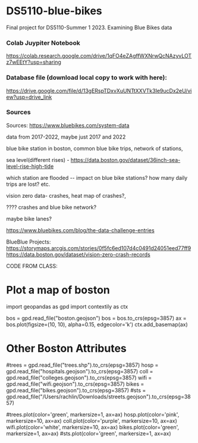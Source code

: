 # DS5110-blue-bikes
Final project for DS5110-Summer 1 2023. Examining Blue Bikes data

### Colab Juypiter Notebook
[https://colab.research.google.com/drive/1qFO4eZAgffWXNrwQcNAzyvLOTz7wEEtY?usp=sharing
](https://colab.research.google.com/drive/1qFO4eZAgffWXNrwQcNAzyvLOTz7wEEtY?usp=sharing)

### Database file (download local copy to work with here):
[https://drive.google.com/file/d/13gERspTDxvXuUNTtXXVTk3Ie9ucDx2eU/view?usp=drive_link
](https://drive.google.com/file/d/13gERspTDxvXuUNTtXXVTk3Ie9ucDx2eU/view?usp=sharing)


### Sources

Sources: https://www.bluebikes.com/system-data

data from 2017-2022, maybe just 2017 and 2022 


blue bike station in boston, common blue bike trips,  network of stations, 

sea level(different rises) - https://data.boston.gov/dataset/36inch-sea-level-rise-high-tide

which station are flooded -- impact on blue bike stations? how many daily trips are lost? etc. 

vision zero data- crashes, heat map of crashes?, 


???? crashes and blue bike network? 


maybe bike lanes?


https://www.bluebikes.com/blog/the-data-challenge-entries


BlueBlue Projects:
https://storymaps.arcgis.com/stories/0f5fc6ed107d4c0491d24051eed77ff9
https://data.boston.gov/dataset/vision-zero-crash-records


CODE FROM CLASS:
# Plot a map of boston

import geopandas as gpd
import contextily as ctx

bos = gpd.read_file("boston.geojson")
bos = bos.to_crs(epsg=3857)
ax = bos.plot(figsize=(10, 10), alpha=0.15, edgecolor='k')
ctx.add_basemap(ax)


# Other Boston Attributes
#trees = gpd.read_file("trees.shp").to_crs(epsg=3857)
hosp = gpd.read_file("hospitals.geojson").to_crs(epsg=3857)
coll = gpd.read_file("colleges.geojson").to_crs(epsg=3857)
wifi = gpd.read_file("wifi.geojson").to_crs(epsg=3857)
bikes = gpd.read_file("bikes.geojson").to_crs(epsg=3857)
#sts = gpd.read_file("/Users/rachlin/Downloads/streets.geojson").to_crs(epsg=3857)

#trees.plot(color='green', markersize=1, ax=ax)
hosp.plot(color='pink', markersize=10, ax=ax)
coll.plot(color='purple', markersize=10, ax=ax)
wifi.plot(color='white', markersize=10, ax=ax)
bikes.plot(color='green', markersize=1, ax=ax)
#sts.plot(color='green', markersize=1, ax=ax)
